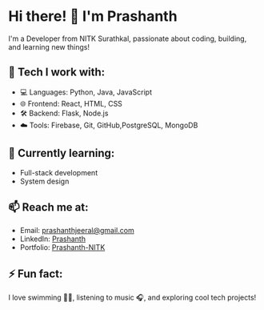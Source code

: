 # Hi there! 👋 I'm Prashanth

I'm a Developer from NITK Surathkal, passionate about coding, building, and learning new things!

## 🚀 Tech I work with:
- 💻 Languages: Python, Java, JavaScript
- 🌐 Frontend: React, HTML, CSS
- 🛠 Backend: Flask, Node.js
- ☁️ Tools: Firebase, Git, GitHub,PostgreSQL, MongoDB

## 🧠 Currently learning:
- Full-stack development
- System design

## 📫 Reach me at:
- Email: prashanthjeeral@gmail.com
- LinkedIn: [Prashanth](https://www.linkedin.com/in/prashanth-j-nitk/)
- Portfolio: [Prashanth-NITK](https://prashanth-nitk.netlify.app/)

## ⚡ Fun fact:
I love swimming 🏊‍♂️, listening to music 🎧, and exploring cool tech projects!
